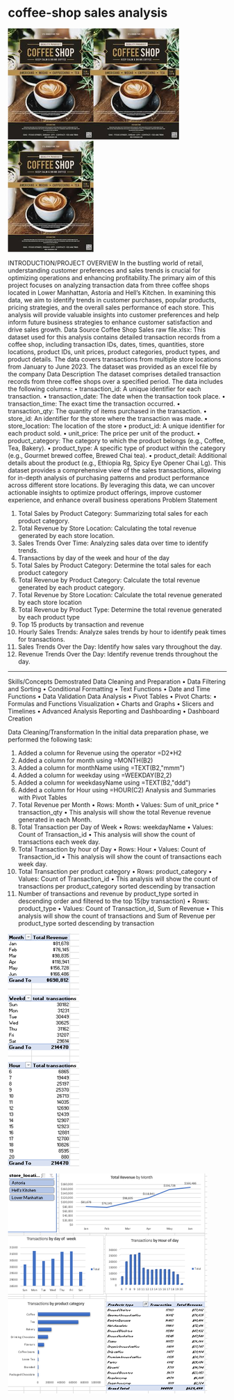 # coffee-shop sales analysis
![](coffee_image.jpg)![](coffee_image.jpg)![](coffee_image.jpg)

INTRODUCTION/PROJECT OVERVIEW
In the bustling world of retail, understanding customer preferences and sales trends is crucial for optimizing operations and enhancing profitability.The primary aim of this project focuses on analyzing transaction data from three coffee shops located in Lower Manhattan, Astoria and Hell’s Kitchen. In examining this data, we aim to identify trends in customer purchases, popular products, pricing strategies, and the overall sales performance of each store. This analysis will provide valuable insights into customer preferences and help inform future business strategies to enhance customer satisfaction and drive sales growth.
Data Source
Coffee Shop Sales raw file.xlsx: This dataset used for this analysis contains detailed transaction records from a coffee shop, including transaction IDs, dates, times, quantities, store locations, product IDs, unit prices, product categories, product types, and product details. The data covers transactions from multiple store locations from January to June 2023. The dataset was provided as an excel file by the company
Data Description
The dataset comprises detailed transaction records from three coffee shops over a specified period. The data includes the following columns: • transaction_id: A unique identifier for each transaction. • transaction_date: The date when the transaction took place. • transaction_time: The exact time the transaction occurred. • transaction_qty: The quantity of items purchased in the transaction. • store_id: An identifier for the store where the transaction was made. • store_location: The location of the store • product_id: A unique identifier for each product sold. • unit_price: The price per unit of the product. • product_category: The category to which the product belongs (e.g., Coffee, Tea, Bakery). • product_type: A specific type of product within the category (e.g., Gourmet brewed coffee, Brewed Chai tea). • product_detail: Additional details about the product (e.g., Ethiopia Rg, Spicy Eye Opener Chai Lg). This dataset provides a comprehensive view of the sales transactions, allowing for in-depth analysis of purchasing patterns and product performance across different store locations. By leveraging this data, we can uncover actionable insights to optimize product offerings, improve customer experience, and enhance overall business operations
Problem Statement
1.	Total Sales by Product Category: Summarizing total sales for each product category.
2.	Total Revenue by Store Location: Calculating the total revenue generated by each store location.
3.	Sales Trends Over Time: Analyzing sales data over time to identify trends.
4.	Transactions by day of the week and hour of the day
5.	Total Sales by Product Category: Determine the total sales for each product category
6.	Total Revenue by Product Category: Calculate the total revenue generated by each product category.
7.	Total Revenue by Store Location: Calculate the total revenue generated by each store location
8.	Total Revenue by Product Type: Determine the total revenue generated by each product type
9.	Top 15 products by transaction and revenue
10.	Hourly Sales Trends: Analyze sales trends by hour to identify peak times for transactions.
11.	Sales Trends Over the Day: Identify how sales vary throughout the day.
12.	Revenue Trends Over the Day: Identify revenue trends throughout the day.
________________________________________
Skills/Concepts Demostrated
Data Cleaning and Preparation
•	Data Filtering and Sorting
•	Conditional Formatting
•	Text Functions
•	Date and Time Functions
•	Data Validation Data Analysis
•	Pivot Tables
•	Pivot Charts:
•	Formulas and Functions Visualization
•	Charts and Graphs
•	Slicers and Timelines
•	Advanced Analysis Reporting and Dashboarding
•	Dashboard Creation

Data Cleaning/Transformation
In the initial data preparation phase, we performed the following task:
1.	Added a column for Revenue using the operator =D2*H2
2.	Added a column for month using =MONTH(B2)
3.	Added a column for monthName using =TEXT(B2,"mmm")
4.	Added a column for weekday using =WEEKDAY(B2,2)
5.	Added a column for weekdasyName using =TEXT(B2,"ddd")
6.	Added a column for Hour using =HOUR(C2)
Analysis and Summaries with Pivot Tables
1.	Total Revenue per Month
•	Rows: Month
•	Values: Sum of unit_price * transaction_qty
•	This analysis will show the total Revenue revenue generated in each Month.
2.	Total Transaction per Day of Week
•	Rows: weekdayName
•	Values: Count of Transaction_id
•	This analysis will show the count of transactions each week day.
3.	Total Transaction by hour of Day
•	Rows: Hour
•	Values: Count of Transaction_id
•	This analysis will show the count of transactions each week day.
4.	Total Transaction per product category
•	Rows: product_category
•	Values: Count of Transaction_id
•	This analysis will show the count of transactions per product_category sorted descending by transaction
5.	Number of transactions and revenue by product_type sorted in descending order and filtered to the top 15(by transaction)
•	Rows: product_type
•	Values: Count of Transaction_id, Sum of Revenue
•	This analysis will show the count of transactions and Sum of Revenue per product_type sorted descending by transaction


![](Capture_pivot.jpg.PNG)



![](Dashboard_pic.jpg.PNG)

